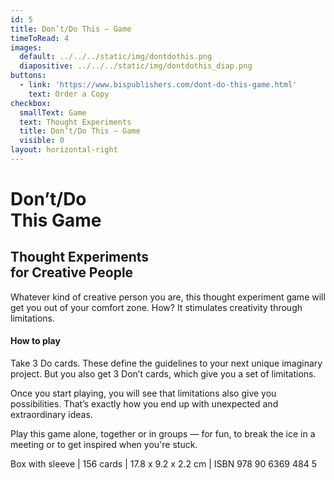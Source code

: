 ```yaml
---
id: 5
title: Don’t/Do This — Game
timeToRead: 4
images:
  default: ../../../static/img/dontdothis.png
  diapositive: ../../../static/img/dontdothis_diap.png
buttons:
  - link: 'https://www.bispublishers.com/dont-do-this-game.html'
    text: Order a Copy
checkbox:
  smallText: Game
  text: Thought Experiments
  title: Don’t/Do This — Game
  visible: 0
layout: horizontal-right
---
```

# Don’t<strong>/</strong>Do<br>This <strong>Game</strong>

## Thought Experiments<br>for Creative People

Whatever kind of creative person you are, this thought experiment game will get you out of your comfort zone. How? It stimulates creativity through limitations. 

#### How to play

Take 3 Do cards. These define the guidelines to your next unique imaginary project. But you also get 3 Don’t cards, which give you a set of limitations.

Once you start playing, you will see that limitations also give you possibilities. That’s exactly how you end up with unexpected and extraordinary ideas.

Play this game alone, together or in groups — for fun, to break the ice in a meeting or to get inspired when you're stuck.

Box with sleeve | 156 cards | 17.8 x 9.2 x 2.2 cm | ISBN 978 90 6369 484 5
